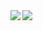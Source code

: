 <a href="https://github.com/anuraghazra/github-readme-stats">
  <img align="left" src="https://github-readme-stats.vercel.app/api?username=giiiita&count_private=true&show_icons=true" />
</a>
<a href="https://github.com/anuraghazra/github-readme-stats">
  <img align="left" src="https://github-readme-stats.vercel.app/api/top-langs/?username=giiiita" />
</a>
